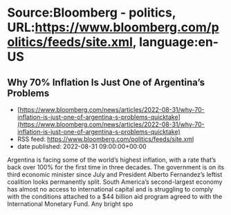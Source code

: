 # Source:Bloomberg - politics, URL:https://www.bloomberg.com/politics/feeds/site.xml, language:en-US

## Why 70% Inflation Is Just One of Argentina’s Problems
 - [https://www.bloomberg.com/news/articles/2022-08-31/why-70-inflation-is-just-one-of-argentina-s-problems-quicktake](https://www.bloomberg.com/news/articles/2022-08-31/why-70-inflation-is-just-one-of-argentina-s-problems-quicktake)
 - RSS feed: https://www.bloomberg.com/politics/feeds/site.xml
 - date published: 2022-08-31 09:00:00+00:00

Argentina is facing some of the world’s highest inflation, with a rate that’s back over 100% for the first time in three decades. The government is on its third economic minister since July and President Alberto Fernandez’s leftist coalition looks permanently split. South America’s second-largest economy has almost no access to international capital and is struggling to comply with the conditions attached to a $44 billion aid program agreed to with the International Monetary Fund. Any bright spo

